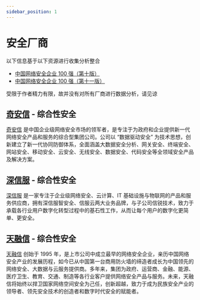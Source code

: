 ```yaml
---
sidebar_position: 1
---
```



# 安全厂商

以下信息基于以下资源进行收集分析整合

- [中国网络安全企业 100 强（第十版）](https://www.aqniu.com/focus/jiaodiantu/91051.html)
- [中国网络安全企业 100 强（第十一版）](https://www.aqniu.com/industry/101367.html)

受限于作者精力有限，故并没有对所有厂商进行数据分析，请见谅

## [奇安信](./Qianxin/) - 综合性安全

[奇安信](https://www.qianxin.com/) 是中国企业级网络安全市场的领军者，是专注于为政府和企业提供新一代网络安全产品和服务的综合型集团公司。公司以 “数据驱动安全” 为技术思想，创新建立了新一代协同防御体系，全面涵盖大数据安全分析、网关安全、终端安全、网站安全、移动安全、云安全、无线安全、数据安全、代码安全等全领域安全产品及解决方案。

## [深信服](./Sangfor/) - 综合性安全

[深信服](https://www.sangfor.com.cn/) 是一家专注于企业级网络安全、云计算、IT 基础设施与物联网的产品和服务供应商，拥有深信服智安全、信服云两大业务品牌，与子公司信锐技术，致力于承载各行业用户数字化转型过程中的基石性工作，从而让每个用户的数字化更简单、更安全。

## [天融信](./Topsec/) - 综合性安全

[天融信](https://www.topsec.com.cn/) 创始于 1995 年，是上市公司中成立最早的网络安全企业，亲历中国网络安全产业的发展历程，如今已从中国第一台商用防火墙的缔造者成长为中国领先的网络安全、大数据与云服务提供商。多年来，集团为政府、运营商、金融、能源、医疗卫生、教育、交通、制造等各行业客户提供网络安全产品与服务。未来，天融信将始终以捍卫国家网络空间安全为己任，创新超越，致力于成为民族安全产业的领导者、领先安全技术的创造者和数字时代安全的赋能者。